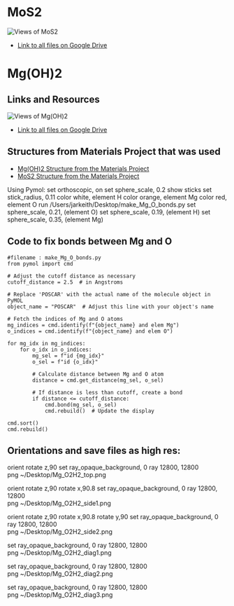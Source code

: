# MoS2

![Views of MoS2](https://github.com/JaredKeithAveritt/Pymol_examples/blob/main/MoS2/1L_MoS2.png)  
- [Link to all files on Google Drive](https://drive.google.com/drive/folders/16f-_w0aw-7A-QUvQAzcg7gblBw0ajrcG?usp=sharing)  



# Mg(OH)2

## Links and Resources

![Views of Mg(OH)2](https://github.com/JaredKeithAveritt/Pymol_examples/blob/main/Mg(OH)2/2L_Mg(OH)2.png)  

- [Link to all files on Google Drive](https://drive.google.com/drive/folders/16f-_w0aw-7A-QUvQAzcg7gblBw0ajrcG?usp=sharing)  


## Structures from Materials Project that was used 

- [Mg(OH)2 Structure from the Materials Project](https://next-gen.materialsproject.org/materials/mp-626143?formula=MgO2H2)  
- [MoS2 Structure from the Materials Project](https://next-gen.materialsproject.org/materials/mp-2815?formula=MoS2)  



Using Pymol:
set orthoscopic, on
set sphere_scale, 0.2
show sticks
set stick_radius, 0.11
color white, element H
color orange, element Mg
color red, element O
run /Users/jarkeith/Desktop/make_Mg_O_bonds.py
set sphere_scale, 0.21, (element O)
set sphere_scale, 0.19, (element H)
set sphere_scale, 0.35, (element Mg)

## Code to fix bonds between Mg and O


```
#filename : make_Mg_O_bonds.py
from pymol import cmd

# Adjust the cutoff distance as necessary
cutoff_distance = 2.5  # in Angstroms

# Replace 'POSCAR' with the actual name of the molecule object in PyMOL
object_name = "POSCAR"  # Adjust this line with your object's name

# Fetch the indices of Mg and O atoms
mg_indices = cmd.identify(f"{object_name} and elem Mg")
o_indices = cmd.identify(f"{object_name} and elem O")

for mg_idx in mg_indices:
    for o_idx in o_indices:
        mg_sel = f"id {mg_idx}"
        o_sel = f"id {o_idx}"
        
        # Calculate distance between Mg and O atom
        distance = cmd.get_distance(mg_sel, o_sel)
        
        # If distance is less than cutoff, create a bond
        if distance <= cutoff_distance:
            cmd.bond(mg_sel, o_sel)
            cmd.rebuild()  # Update the display

cmd.sort()
cmd.rebuild()

```

## Orientations and save files as high res:
orient
rotate z,90
set ray_opaque_background, 0
ray 12800, 12800  
png ~/Desktop/Mg_O2H2_top.png

orient
rotate z,90
rotate x,90.8
set ray_opaque_background, 0
ray 12800, 12800  
png ~/Desktop/Mg_O2H2_side1.png

orient
rotate z,90
rotate x,90.8
rotate y,90
set ray_opaque_background, 0
ray 12800, 12800  
png ~/Desktop/Mg_O2H2_side2.png

set ray_opaque_background, 0
ray 12800, 12800  
png ~/Desktop/Mg_O2H2_diag1.png

set ray_opaque_background, 0
ray 12800, 12800  
png ~/Desktop/Mg_O2H2_diag2.png

set ray_opaque_background, 0
ray 12800, 12800  
png ~/Desktop/Mg_O2H2_diag3.png
